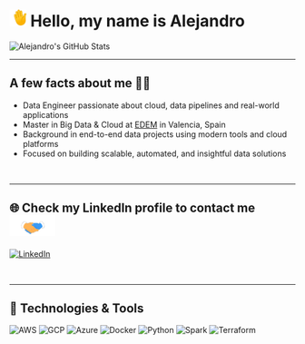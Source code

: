 # <img src=".images/hola.gif" width="30px"> Hello, my name is **Alejandro**

![Alejandro's GitHub Stats](https://github-readme-stats.vercel.app/api?username=Alejbc27&show_icons=true&theme=default)

---

## A few facts about me 👨‍💻

- Data Engineer passionate about cloud, data pipelines and real-world applications  
- Master in Big Data & Cloud at [EDEM](https://edem.eu/master-big-data-analytics/) in Valencia, Spain  
- Background in end-to-end data projects using modern tools and cloud platforms  
- Focused on building scalable, automated, and insightful data solutions  

<br>

---

## 🌐 Check my LinkedIn profile to contact me <img src=".images/handshake.gif" width ="80">

[<img alt="LinkedIn" width="65px" src="https://img.icons8.com/color/48/linkedin.png" />](https://www.linkedin.com/in/alejandroboschcervera/)

<br>

---

## 🧰 Technologies & Tools

<p align="left">
  <img src="https://img.icons8.com/color/48/000000/amazon-web-services.png" alt="AWS" width="40" />
  <img src="https://img.icons8.com/color/48/000000/google-cloud.png" alt="GCP" width="40" />
  <img src="https://upload.wikimedia.org/wikipedia/commons/a/a8/Microsoft_Azure_Logo.svg" alt="Azure" width="40" />
  <img src="https://img.icons8.com/color/48/000000/docker.png" alt="Docker" width="40" />
  <img src="https://img.icons8.com/color/48/000000/python--v1.png" alt="Python" width="40" />
  <img src="https://upload.wikimedia.org/wikipedia/commons/f/f3/Apache_Spark_logo.svg" alt="Spark" width="80" />
  <img src="https://www.vectorlogo.zone/logos/terraformio/terraformio-icon.svg" alt="Terraform" width="40" />
</p>

<br>
